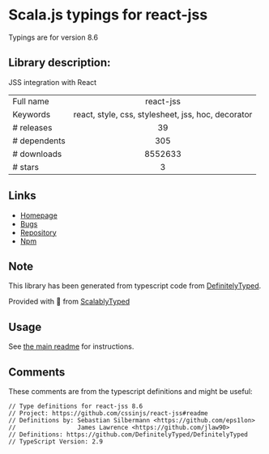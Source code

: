 
# Scala.js typings for react-jss

Typings are for version 8.6

## Library description:
JSS integration with React

|                    |                 |
| ------------------ | :-------------: |
| Full name          | react-jss |
| Keywords           | react, style, css, stylesheet, jss, hoc, decorator |
| # releases         | 39 |
| # dependents       | 305 |
| # downloads        | 8552633 |
| # stars            | 3 |

## Links
- [Homepage](https://github.com/cssinjs/react-jss)
- [Bugs](https://github.com/cssinjs/react-jss/issues)
- [Repository](https://github.com/cssinjs/react-jss)
- [Npm](https://www.npmjs.com/package/react-jss)
    


## Note
This library has been generated from typescript code from [DefinitelyTyped](https://definitelytyped.org).

Provided with :purple_heart: from [ScalablyTyped](https://github.com/oyvindberg/ScalablyTyped)

## Usage
See [the main readme](../../readme.md) for instructions.

## Comments

These comments are from the typescript definitions and might be useful:
```
// Type definitions for react-jss 8.6
// Project: https://github.com/cssinjs/react-jss#readme
// Definitions by: Sebastian Silbermann <https://github.com/eps1lon>
//                 James Lawrence <https://github.com/jlaw90>
// Definitions: https://github.com/DefinitelyTyped/DefinitelyTyped
// TypeScript Version: 2.9

```

